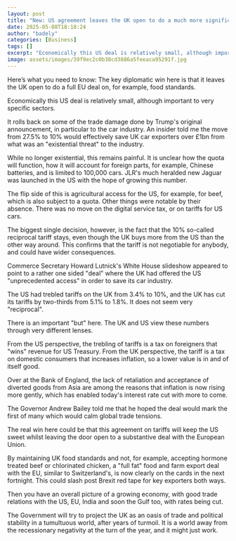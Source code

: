 ```yaml
---
layout: post
title: "New: US agreement leaves the UK open to do a much more significant EU deal"
date: 2025-05-08T18:18:24
author: "badely"
categories: [Business]
tags: []
excerpt: "Economically this US deal is relatively small, although important to very specific sectors."
image: assets/images/39f9ec2c0b38cd3886a5feeaca95291f.jpg
---
```


Here’s what you need to know: The key diplomatic win here is that it leaves the UK open to do a full EU deal on, for example, food standards.

Economically this US deal is relatively small, although important to very specific sectors.

It rolls back on some of the trade damage done by Trump's original announcement, in particular to the car industry. An insider told me the move from 27.5% to 10% would effectively save UK car exporters over £1bn from what was an "existential threat" to the industry.

While no longer existential, this remains painful. It is unclear how the quota will function, how it will account for foreign parts, for example, Chinese batteries, and is limited to 100,000 cars. JLR's much heralded new Jaguar was launched in the US with the hope of growing this number.

The flip side of this is agricultural access for the US, for example, for beef, which is also subject to a quota. Other things were notable by their absence. There was no move on the digital service tax, or on tariffs for US cars.

The biggest single decision, however, is the fact that the 10% so-called reciprocal tariff stays, even though the UK buys more from the US than the other way around. This confirms that the tariff is not negotiable for anybody, and could have wider consequences.

Commerce Secretary Howard Lutnick's White House slideshow appeared to point to a rather one sided "deal" where the UK had offered the US "unprecedented access" in order to save its car industry. 

The US had trebled tariffs on the UK from 3.4% to 10%, and the UK has cut its tariffs by two-thirds from 5.1% to 1.8%. It does not seem very "reciprocal".

There is an important "but" here. The UK and US view these numbers through very different lenses. 

From the US perspective, the trebling of tariffs is a tax on foreigners that "wins" revenue for US Treasury. From the UK perspective, the tariff is a tax on domestic consumers that increases inflation, so a lower value is in and of itself good.

Over at the Bank of England, the lack of retaliation and acceptance of diverted goods from Asia are among the reasons that inflation is now rising more gently, which has enabled today's interest rate cut with more to come.

The Governor Andrew Bailey told me that he hoped the deal would mark the first of many which would calm global trade tensions.

The real win here could be that this agreement on tariffs will keep the US sweet whilst leaving the door open to a substantive deal with the European Union. 

By maintaining UK food standards and not, for example, accepting hormone treated beef or chlorinated chicken, a "full fat" food and farm export deal with the EU, similar to Switzerland's, is now clearly on the cards in the next fortnight. This could slash post Brexit red tape for key exporters both ways.

Then you have an overall picture of a growing economy, with good trade relations with the US, EU, India and soon the Gulf too, with rates being cut. 

The Government will try to project the UK as an oasis of trade and political stability in a tumultuous world, after years of turmoil. It is a world away from the recessionary negativity at the turn of the year, and it might just work.


